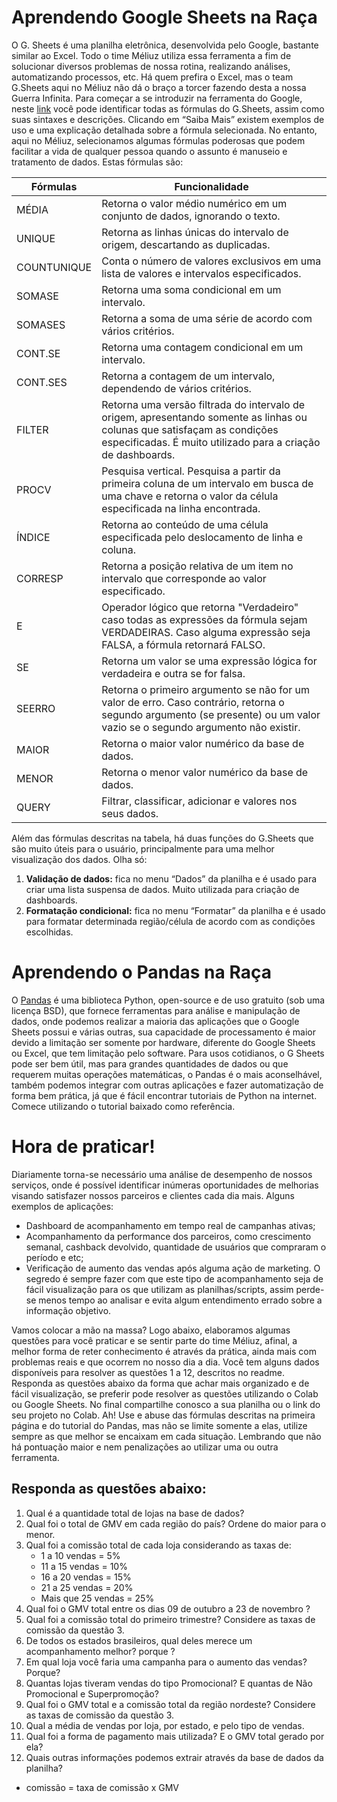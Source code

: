 ﻿# Aprendendo Google Sheets na Raça

O G. Sheets é uma planilha eletrônica, desenvolvida pelo Google, bastante similar ao Excel. Todo o time Méliuz utiliza essa ferramenta a fim de solucionar diversos problemas de nossa rotina, realizando análises, automatizando processos, etc. Há quem prefira o Excel, mas o team G.Sheets aqui no Méliuz não dá o braço a torcer fazendo desta a nossa Guerra Infinita.
Para começar a se introduzir na ferramenta do Google, neste [link](https://support.google.com/docs/table/25273?hl=pt-BR&ref_topic=3105600&authuser=0) você pode identificar todas as fórmulas do G.Sheets, assim como suas sintaxes e descrições. Clicando em “Saiba Mais” existem exemplos de uso e uma explicação detalhada sobre a fórmula selecionada. No entanto, aqui no Méliuz, selecionamos algumas fórmulas poderosas que podem facilitar a vida de qualquer pessoa quando o assunto é manuseio e tratamento de dados. Estas fórmulas são:

| Fórmulas    | Funcionalidade                                                                                                                                                                           |
|-------------|------------------------------------------------------------------------------------------------------------------------------------------------------------------------------------------|
| MÉDIA       | Retorna o valor médio numérico em um conjunto de dados, ignorando o texto.                                                                                                               |
| UNIQUE      | Retorna as linhas únicas do intervalo de origem, descartando as duplicadas.                                                                                                              |
| COUNTUNIQUE | Conta o número de valores exclusivos em uma lista de valores e intervalos especificados.                                                                                                 |
| SOMASE      | Retorna uma soma condicional em um intervalo.                                                                                                                                            |
| SOMASES     | Retorna a soma de uma série de acordo com vários critérios.                                                                                                                              |
| CONT.SE     | Retorna uma contagem condicional em um intervalo.                                                                                                                                        |
| CONT.SES    | Retorna a contagem de um intervalo, dependendo de vários critérios.                                                                                                                      |
| FILTER      | Retorna uma versão filtrada do intervalo de origem, apresentando somente as linhas ou colunas que satisfaçam as condições especificadas. É muito utilizado para a criação de dashboards. |
| PROCV       | Pesquisa vertical. Pesquisa a partir da primeira coluna de um intervalo em busca de uma chave e retorna o valor da célula especificada na linha encontrada.                              |
| ÍNDICE      | Retorna ao conteúdo de uma célula especificada pelo deslocamento de linha e coluna.                                                                                                      |
| CORRESP     | Retorna a posição relativa de um item no intervalo que corresponde ao valor especificado.                                                                                                |
| E           | Operador lógico que retorna "Verdadeiro" caso todas as expressões da fórmula sejam VERDADEIRAS. Caso alguma expressão seja FALSA, a fórmula retornará FALSO.                             |
| SE          | Retorna um valor se uma expressão lógica for verdadeira e outra se for falsa.                                                                                                            |
| SEERRO      | Retorna o primeiro argumento se não for um valor de erro. Caso contrário, retorna o segundo argumento (se presente) ou um valor vazio se o segundo argumento não existir.                |
| MAIOR       | Retorna o maior valor numérico da base de dados.                                                                                                                                         |
| MENOR       | Retorna o menor valor numérico da base de dados.                                                                                                                                         |
| QUERY       | Filtrar, classificar, adicionar e valores nos seus dados.                                                                                                                                |

Além das fórmulas descritas na tabela, há duas funções do G.Sheets que são muito úteis para o usuário, principalmente para uma melhor visualização dos dados. Olha só: 
  1. **Validação de dados:** fica no menu “Dados” da planilha e é usado para criar uma lista suspensa de dados. Muito utilizada para criação de dashboards.
  2. **Formatação condicional:** fica no menu “Formatar” da planilha e é usado para formatar determinada região/célula de acordo com as condições escolhidas.

# Aprendendo o Pandas na Raça

O [Pandas](https://pandas.pydata.org/pandas-docs/stable/getting_started/comparison/comparison_with_spreadsheets.html) é uma biblioteca Python, open-source e de uso gratuito (sob uma licença BSD), que fornece ferramentas para análise e manipulação de dados, onde podemos realizar a maioria das aplicações que o Google Sheets possui e várias outras, sua capacidade de processamento é maior devido a limitação ser somente por hardware, diferente do Google Sheets ou Excel, que tem limitação pelo software. Para usos cotidianos, o G Sheets pode ser bem útil, mas para grandes quantidades de dados ou que requerem muitas operações matemáticas, o Pandas é o mais aconselhável, também podemos integrar com outras aplicações e fazer automatização de forma bem prática, já que é fácil encontrar tutoriais de Python na internet.
Comece utilizando o tutorial baixado como referência.

# Hora de praticar! 

Diariamente torna-se necessário uma análise de desempenho de nossos serviços, onde é possível identificar inúmeras oportunidades de melhorias visando satisfazer nossos parceiros e clientes cada dia mais. Alguns exemplos de aplicações:
* Dashboard de acompanhamento em tempo real  de campanhas ativas;
* Acompanhamento da performance dos parceiros, como crescimento semanal, cashback devolvido, quantidade de usuários que compraram o período e etc;
* Verificação de aumento das vendas após alguma ação de marketing.
O segredo é sempre fazer com que este tipo de acompanhamento seja de fácil visualização para os que utilizam as planilhas/scripts, assim perde-se menos tempo ao analisar e evita algum entendimento errado sobre a informação objetivo.

Vamos colocar a mão na massa? 
Logo abaixo, elaboramos algumas questões para você praticar e se sentir parte do time Méliuz, afinal, a melhor forma de reter conhecimento é através da prática, ainda mais com problemas reais e que ocorrem no nosso dia a dia.
Você tem alguns dados disponíveis para resolver as questões 1 a 12, descritos no readme. Responda as questões abaixo da forma que achar mais organizado e de fácil visualização, se preferir pode resolver as questões utilizando o Colab ou Google Sheets. No final compartilhe conosco a sua planilha ou o link do seu projeto no Colab.
Ah! Use e abuse das fórmulas descritas na primeira página e do tutorial do Pandas, mas não se limite somente a elas, utilize sempre as que melhor se encaixam em cada situação.
Lembrando que não há pontuação maior e nem penalizações ao utilizar uma ou outra ferramenta.

## Responda as questões abaixo: 

1. Qual é a quantidade total de lojas na base de dados?
2. Qual foi o total de GMV em cada região do país? Ordene do maior para o menor.
3. Qual foi a comissão total de cada loja considerando as taxas de: 
    * 1 a 10 vendas = 5% 
    * 11 a 15 vendas = 10%
    * 16 a 20 vendas = 15%
    * 21 a 25 vendas = 20%
    * Mais que 25 vendas = 25%
4. Qual foi o GMV total entre os dias 09 de outubro a 23 de novembro ?
5. Qual foi a comissão total do primeiro trimestre? Considere as taxas de comissão da questão 3.
6. De todos os estados brasileiros, qual deles merece um acompanhamento melhor? porque ?
7. Em qual loja você faria uma campanha para o aumento das vendas? Porque?
8. Quantas lojas tiveram vendas do tipo Promocional? E quantas de Não Promocional e Superpromoção?
9. Qual foi o GMV total e a comissão total da região nordeste? Considere as taxas de comissão da questão 3.
10. Qual a média de vendas por loja, por estado, e pelo tipo de vendas.
11. Qual foi a forma de pagamento mais utilizada? E o GMV total gerado por ela?
12. Quais outras informações podemos extrair através da base de dados da planilha?
* comissão = taxa de comissão  x GMV



